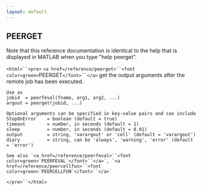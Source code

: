 ```yaml
---
layout: default
---
```


##  PEERGET

Note that this reference documentation is identical to the help that is displayed in MATLAB when you type "help peerget".

`<html>``<pre>`
    `<a href=/reference/peerget>``<font color=green>`PEERGET`</font>``</a>` get the output arguments after the remote job has been executed.
 
    Use as
    jobid  = peerfeval(fname, arg1, arg2, ...)
    argout = peerget(jobid, ...)
 
    Optional arguments can be specified in key-value pairs and can include
    StopOnError    = boolean (default = true)
    timeout        = number, in seconds (default = 1)
    sleep          = number, in seconds (default = 0.01)
    output         = string, 'varargout' or 'cell' (default = 'varargout')
    diary          = string, can be 'always', 'warning', 'error' (default = 'error')
 
    See also `<a href=/reference/peerfeval>``<font color=green>`PEERFEVAL`</font>``</a>`, `<a href=/reference/peercellfun>``<font color=green>`PEERCELLFUN`</font>``</a>`
`</pre>``</html>`

